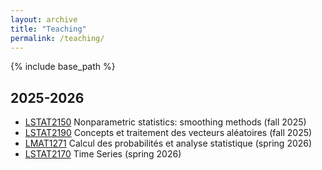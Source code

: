 ```yaml
---
layout: archive
title: "Teaching"
permalink: /teaching/
---
```


{% include base_path %}

## 2025-2026

* [LSTAT2150](https://uclouvain.be/cours-2025-lstat2150) Nonparametric statistics: smoothing methods (fall 2025)
* [LSTAT2190](https://uclouvain.be/cours-2025-lstat2190) Concepts et traitement des vecteurs aléatoires (fall 2025)
* [LMAT1271](https://uclouvain.be/cours-2025-lmat1271) Calcul des probabilités et analyse statistique (spring 2026)
* [LSTAT2170](https://uclouvain.be/cours-2025-lstat2170) Time Series (spring 2026)